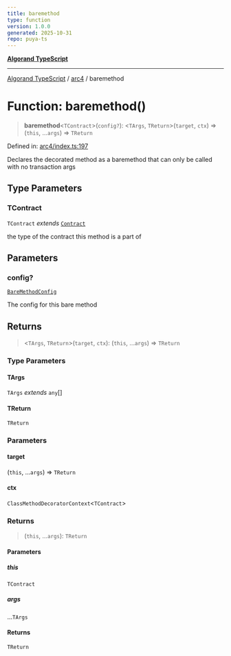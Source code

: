 ```yaml
---
title: baremethod
type: function
version: 1.0.0
generated: 2025-10-31
repo: puya-ts
---
```

[**Algorand TypeScript**](../../README.md)

***

[Algorand TypeScript](../../modules.md) / [arc4](../README.md) / baremethod

# Function: baremethod()

> **baremethod**\<`TContract`\>(`config?`): \<`TArgs`, `TReturn`\>(`target`, `ctx`) => (`this`, ...`args`) => `TReturn`

Defined in: [arc4/index.ts:197](https://github.com/algorandfoundation/puya-ts/blob/main/packages/algo-ts/src/arc4/index.ts#L197)

Declares the decorated method as a baremethod that can only be called with no transaction args

## Type Parameters

### TContract

`TContract` *extends* [`Contract`](../classes/Contract.md)

the type of the contract this method is a part of

## Parameters

### config?

[`BareMethodConfig`](../type-aliases/BareMethodConfig.md)

The config for this bare method

## Returns

> \<`TArgs`, `TReturn`\>(`target`, `ctx`): (`this`, ...`args`) => `TReturn`

### Type Parameters

#### TArgs

`TArgs` *extends* `any`[]

#### TReturn

`TReturn`

### Parameters

#### target

(`this`, ...`args`) => `TReturn`

#### ctx

`ClassMethodDecoratorContext`\<`TContract`\>

### Returns

> (`this`, ...`args`): `TReturn`

#### Parameters

##### this

`TContract`

##### args

...`TArgs`

#### Returns

`TReturn`
